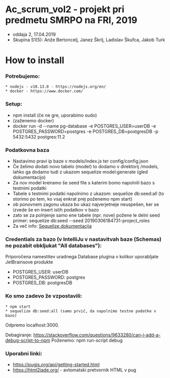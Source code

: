 # Ac_scrum_vol2 - projekt pri predmetu SMRPO na FRI, 2019
* oddaja 2, 17.04.2019
* Skupina S1(5): Anže Bertoncelj, Janez Škrlj, Ladislav Škufca, Jakob Turk

# How to install


### Potrebujemo:

```
* nodejs - v10.13.0 - https://nodejs.org/en/
* docker - https://www.docker.com/
```

### Setup:
* npm install (če ne gre, uporabimo sudo)
* (zaženemo docker)
* docker run -d --name pg-database -e POSTGRES_USER=userDB -e POSTGRES_PASSWORD=postgres -e POSTGRES_DB=postgresDB -p 5432:5432 postgres:11.2

### Podatkovna baza
 - Nastavimo pravi ip baze v models/index.js ter config/config.json
 - Če želimo dodati novo tabelo (model) to dodamo v direktorij /models, lahko ga dodamo tudi z ukazom sequelize model:generate (gled dokumentacijo)
 - Za nov model kreiramo še seed file s katerim bomo napolnili bazo s testnimi podatki 
 - Tabele s testnimi podatki napolnimo z ukazom: sequelize db:seed:all (to storimo po tem, ko vsaj enkrat prej poženemo npm start)
 - ob ponovnem zagonu ukaza bo ukaz najverjetneje neuspešen, ker se izvede še en insert istih podatkov v bazo
 - zato se za polnjenje samo ene tabele (npr. nove) požene le delni seed primer:  sequelize db:seed --seed 20190306184731-project_roles
 - Za več info: [Sequelize dokumentacija](http://docs.sequelizejs.com/)


### Credentials za bazo (v IntelliJu v nastavitvah baze (Schemas) ne pozabit obkljukat "All databases"): 
 Priporočena namestitev uradnega Database plugina v kolikor uporabljate JetBrainsove produkte
 * POSTGRES_USER: userDB
 * POSTGRES_PASSWORD: postgres
 * POSTGRES_DB: postgresDB


### Ko smo zadevo že vzpostavili:
```
* npm start
* sequelize db:seed:all (samo prvič, da napolnimo testne podatke v bazo)
```

Odpremo localhost:3000.

Debagiranje:
https://stackoverflow.com/questions/9633280/can-i-add-a-debug-script-to-npm
Poženemo: npm run-script debug

### Uporabni linki:
* https://pugjs.org/api/getting-started.html
* https://html2jade.org/ - avtomatski pretvornik HTML v pug
